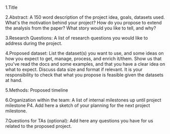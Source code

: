1.Title

2.Abstract:
  A 150 word description of the project idea, goals, datasets used. What's the motivation behind your project? How do you propose to extend the analysis from the paper? What story would you like to tell, and why? 
  
3.Research Questions:
  A list of research questions you would like to address during the project.
  
4.Proposed dataset:
  List the dataset(s) you want to use, and some ideas on how you expect to get, manage, process, and enrich it/them. Show us that you've read the docs and some   examples, and that you have a clear idea on what to expect. Discuss data size and format if relevant. It is your responsibility to check that what you propose is feasible given the datasets at hand.
  
5.Methods:
  Proposed timeline
  
6.Organization within the team:
  A list of internal milestones up until project milestone P4. Add here a sketch of your planning for the next project milestone.
  
7.Questions for TAs (optional):
  Add here any questions you have for us related to the proposed project.
